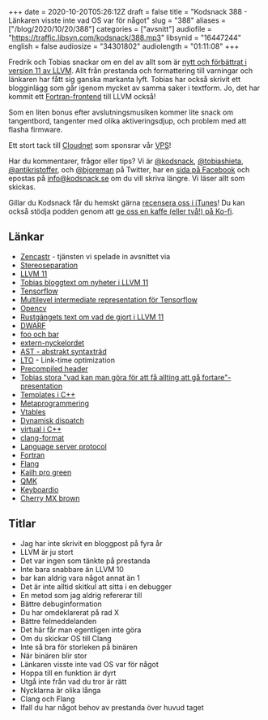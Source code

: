 +++
date = 2020-10-20T05:26:12Z
draft = false
title = "Kodsnack 388 - Länkaren visste inte vad OS var för något"
slug = "388"
aliases = ["/blog/2020/10/20/388"]
categories = ["avsnitt"]
audiofile = "https://traffic.libsyn.com/kodsnack/388.mp3"
libsynid = "16447244"
english = false
audiosize = "34301802"
audiolength = "01:11:08" 
+++

Fredrik och Tobias snackar om en del av allt som är [nytt och förbättrat i version 11 av LLVM](https://tobias.hieta.se/llvm11-release). Allt från prestanda och formattering till varningar och länkaren har fått sig ganska markanta lyft. Tobias har också skrivit ett blogginlägg som går igenom mycket av samma saker i textform. Jo, det har kommit ett [Fortran-frontend](https://github.com/flang-compiler/flang/wiki) till LLVM också!

Som en liten bonus efter avslutningsmusiken kommer lite snack om tangentbord, tangenter med olika aktiveringsdjup, och problem med att flasha firmware.

Ett stort tack till [Cloudnet](http://www.cloudnet.se) som sponsrar vår [VPS](http://en.wikipedia.org/wiki/Virtual_private_server)!

Har du kommentarer, frågor eller tips? Vi är [@kodsnack](https://www.twitter.com/kodsnack), [@tobiashieta](https://www.twitter.com/tobiashieta), [@antikristoffer](https://www.twitter.com/antikristoffer), och [@bjoreman](https://www.twitter.com/bjoreman) på Twitter, har en [sida på Facebook](https://www.facebook.com/kodsnack) och epostas på [info@kodsnack.se](mailto:info@kodsnack.se) om du vill skriva längre. Vi läser allt som skickas.

Gillar du Kodsnack får du hemskt gärna [recensera oss i iTunes](http://itunes.apple.com/se/podcast/kodsnack/id561631498?l=en)! Du kan också stödja podden genom att <a href="https://ko-fi.com/kodsnack" rel="payment">ge oss en kaffe (eller två!) på Ko-fi</a>.

## Länkar ##
* [Zencastr](https://zencastr.com/) - tjänsten vi spelade in avsnittet via
* [Stereoseparation](https://music.stackexchange.com/questions/50974/what-is-stereo-separation)
* [LLVM 11](https://releases.llvm.org/11.0.0/docs/ReleaseNotes.html)
* [Tobias bloggtext om nyheter i LLVM 11](https://tobias.hieta.se/llvm11-release)
* [Tensorflow](https://www.tensorflow.org/)
* [Multilevel intermediate representation för Tensorflow](https://blog.tensorflow.org/2019/04/mlir-new-intermediate-representation.html)
* [Opencv](https://opencv.org/)
* [Rustgängets text om vad de gjort i LLVM 11](https://nikic.github.io/2020/05/10/Make-LLVM-fast-again.html)
* [DWARF](https://en.wikipedia.org/wiki/DWARF)
* [foo och bar](https://en.wikipedia.org/wiki/Foobar)
* [extern-nyckelordet](https://en.wikibooks.org/wiki/C%2B%2B_Programming/Programming_Languages/C%2B%2B/Code/Keywords/extern)
* [AST - abstrakt syntaxträd](https://en.wikipedia.org/wiki/Abstract_syntax_tree)
* [LTO](https://en.wikipedia.org/wiki/Interprocedural_optimization) - Link-time optimization
* [Precompiled header](https://en.wikipedia.org/wiki/Precompiled_header)
* [Tobias stora "vad kan man göra för att få allting att gå fortare"-presentation](https://www.youtube.com/watch?v=X4pyOtawqjg)
* [Templates i C++](https://en.wikipedia.org/wiki/Template_%28C%2B%2B%29)
* [Metaprogrammering](https://en.wikipedia.org/wiki/Metaprogramming)
* [Vtables](https://pabloariasal.github.io/2017/06/10/understanding-virtual-tables/)
* [Dynamisk dispatch](https://en.wikipedia.org/wiki/Dynamic_dispatch)
* [virtual i C++](https://www.geeksforgeeks.org/virtual-function-cpp/)
* [clang-format](https://clang.llvm.org/docs/ClangFormat.html)
* [Language server protocol](https://en.wikipedia.org/wiki/Language_Server_Protocol)
* [Fortran](https://en.wikipedia.org/wiki/Fortran)
* [Flang](https://github.com/flang-compiler/flang/wiki)
* [Kailh pro green](https://cdn.shopify.com/s/files/1/3099/8088/files/PG151101D223_clicky_Light_Green.pdf?3830690138515097181)
* [QMK](https://docs.qmk.fm/#/)
* [Keyboardio](https://shop.keyboard.io/collections)
* [Cherry MX brown](https://www.cherrymx.de/en/mx-original/mx-brown.html)

## Titlar ##
* Jag har inte skrivit en bloggpost på fyra år
* LLVM är ju stort
* Det var ingen som tänkte på prestanda
* Inte bara snabbare än LLVM 10
* bar kan aldrig vara något annat än 1
* Det är inte alltid skitkul att sitta i en debugger
* En metod som jag aldrig refererar till
* Bättre debuginformation
* Du har omdeklarerat på rad X
* Bättre felmeddelanden
* Det här får man egentligen inte göra
* Om du skickar OS till Clang
* Inte så bra för storleken på binären
* När binären blir stor
* Länkaren visste inte vad OS var för något
* Hoppa till en funktion är dyrt
* Utgå inte från vad du tror är rätt
* Nycklarna är olika långa
* Clang och Flang
* Ifall du har något behov av prestanda över huvud taget